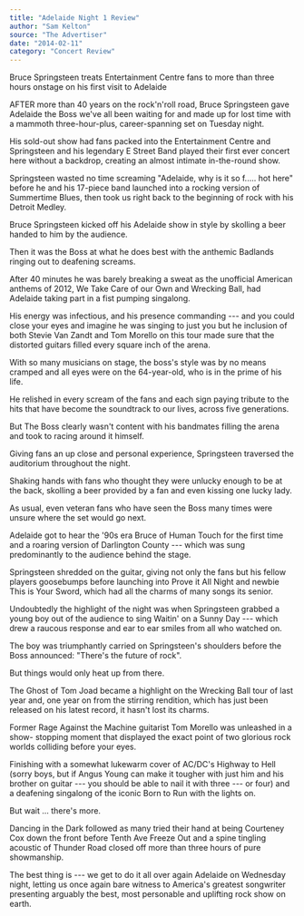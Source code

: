 ```yaml
---
title: "Adelaide Night 1 Review"
author: "Sam Kelton"
source: "The Advertiser"
date: "2014-02-11"
category: "Concert Review"
---
```


Bruce Springsteen treats Entertainment Centre fans to more than three hours onstage on his first visit to Adelaide

AFTER more than 40 years on the rock'n'roll road, Bruce Springsteen gave Adelaide the Boss we've all been waiting for and made up for lost time with a mammoth three-hour-plus, career-spanning set on Tuesday night.

His sold-out show had fans packed into the Entertainment Centre and Springsteen and his legendary E Street Band played their first ever concert here without a backdrop, creating an almost intimate in-the-round show.

Springsteen wasted no time screaming "Adelaide, why is it so f..... hot here" before he and his 17-piece band launched into a rocking version of Summertime Blues, then took us right back to the beginning of rock with his Detroit Medley.

Bruce Springsteen kicked off his Adelaide show in style by skolling a beer handed to him by the audience.

Then it was the Boss at what he does best with the anthemic Badlands ringing out to deafening screams.

After 40 minutes he was barely breaking a sweat as the unofficial American anthems of 2012, We Take Care of our Own and Wrecking Ball, had Adelaide taking part in a fist pumping singalong.

His energy was infectious, and his presence commanding --- and you could close your eyes and imagine he was singing to just you but he inclusion of both Stevie Van Zandt and Tom Morello on this tour made sure that the distorted guitars filled every square inch of the arena.

With so many musicians on stage, the boss's style was by no means cramped and all eyes were on the 64-year-old, who is in the prime of his life.

He relished in every scream of the fans and each sign paying tribute to the hits that have become the soundtrack to our lives, across five generations.

But The Boss clearly wasn't content with his bandmates filling the arena and took to racing around it himself.

Giving fans an up close and personal experience, Springsteen traversed the auditorium throughout the night.

Shaking hands with fans who thought they were unlucky enough to be at the back, skolling a beer provided by a fan and even kissing one lucky lady.

As usual, even veteran fans who have seen the Boss many times were unsure where the set would go next.

Adelaide got to hear the '90s era Bruce of Human Touch for the first time and a roaring version of Darlington County --- which was sung predominantly to the audience behind the stage.

Springsteen shredded on the guitar, giving not only the fans but his fellow players goosebumps before launching into Prove it All Night and newbie This is Your Sword, which had all the charms of many songs its senior.

Undoubtedly the highlight of the night was when Springsteen grabbed a young boy out of the audience to sing Waitin' on a Sunny Day --- which drew a raucous response and ear to ear smiles from all who watched on.

The boy was triumphantly carried on Springsteen's shoulders before the Boss announced: "There's the future of rock".

But things would only heat up from there.

The Ghost of Tom Joad became a highlight on the Wrecking Ball tour of last year and, one year on from the stirring rendition, which has just been released on his latest record, it hasn't lost its charms.

Former Rage Against the Machine guitarist Tom Morello was unleashed in a show- stopping moment that displayed the exact point of two glorious rock worlds colliding before your eyes.

Finishing with a somewhat lukewarm cover of AC/DC's Highway to Hell (sorry boys, but if Angus Young can make it tougher with just him and his brother on guitar --- you should be able to nail it with three --- or four) and a deafening singalong of the iconic Born to Run with the lights on.

But wait ... there's more.

Dancing in the Dark followed as many tried their hand at being Courteney Cox down the front before Tenth Ave Freeze Out and a spine tingling acoustic of Thunder Road closed off more than three hours of pure showmanship.

The best thing is --- we get to do it all over again Adelaide on Wednesday night, letting us once again bare witness to America's greatest songwriter presenting arguably the best, most personable and uplifting rock show on earth.